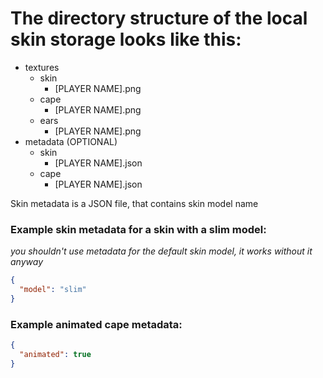 # The directory structure of the local skin storage looks like this:

* textures
    * skin
        * [PLAYER NAME].png
    * cape
        * [PLAYER NAME].png
    * ears
        * [PLAYER NAME].png
* metadata (OPTIONAL)
    * skin
        * [PLAYER NAME].json
    * cape
        * [PLAYER NAME].json

Skin metadata is a JSON file, that contains skin model name

### Example skin metadata for a skin with a slim model:

*you shouldn't use metadata for the default skin model, it works without it anyway*

```json
{
  "model": "slim"
}
```

### Example animated cape metadata:

```json
{
  "animated": true
}
```